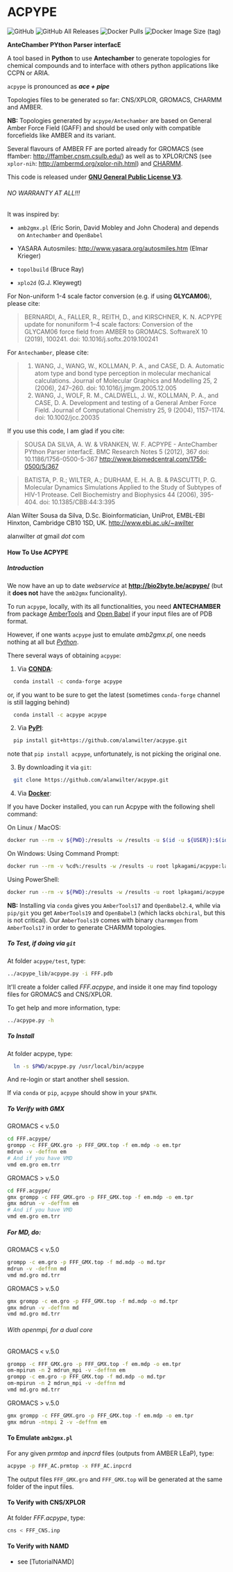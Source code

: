 # ACPYPE

![GitHub](https://img.shields.io/github/license/alanwilter/acpype?style=social)
![GitHub All Releases](https://img.shields.io/github/downloads/alanwilter/acpype/total?style=social)
![Docker Pulls](https://img.shields.io/docker/pulls/lpkagami/acpype?style=social&logo=docker)
![Docker Image Size (tag)](https://img.shields.io/docker/image-size/lpkagami/acpype/latest?style=social&logo=docker)

**AnteChamber PYthon Parser interfacE**

A tool based in **Python** to use **Antechamber** to generate topologies for chemical
compounds and to interface with others python applications like CCPN or ARIA.

`acpype` is pronounced as _**ace + pipe**_

Topologies files to be generated so far: CNS/XPLOR, GROMACS, CHARMM and AMBER.

**NB:** Topologies generated by `acpype/Antechamber` are based on General Amber Force
Field (GAFF) and should be used only with compatible forcefields like AMBER and
its variant.

Several flavours of AMBER FF are ported already for GROMACS (see ffamber:
http://ffamber.cnsm.csulb.edu/) as well as to XPLOR/CNS (see `xplor-nih`:
http://ambermd.org/xplor-nih.html) and [CHARMM](https://www.charmm.org/).

This code is released under **[GNU General Public License V3](https://www.gnu.org/licenses/gpl-3.0.en.html)**.

###### NO WARRANTY AT ALL!!!

It was inspired by:

- `amb2gmx.pl` (Eric Sorin, David Mobley and John Chodera)
  and depends on `Antechamber` and `OpenBabel`

- YASARA Autosmiles:
  http://www.yasara.org/autosmiles.htm (Elmar Krieger)

- `topolbuild` (Bruce Ray)

- `xplo2d` (G.J. Kleywegt)

For Non-uniform 1-4 scale factor conversion (e.g. if using **GLYCAM06**), please cite:

> BERNARDI, A., FALLER, R., REITH, D., and KIRSCHNER, K. N. ACPYPE update for
nonuniform 1–4 scale factors: Conversion of the GLYCAM06 force field from AMBER
to GROMACS. SoftwareX 10 (2019), 100241. doi: 10.1016/j.softx.2019.100241

For `Antechamber`, please cite:
> 1. WANG, J., WANG, W., KOLLMAN, P. A., and CASE, D. A. Automatic atom type and
     bond type perception in molecular mechanical calculations. Journal of Molecular
     Graphics and Modelling 25, 2 (2006), 247–260. doi: 10.1016/j.jmgm.2005.12.005
> 2. WANG, J., WOLF, R. M., CALDWELL, J. W., KOLLMAN, P. A., and CASE, D. A.
     Development and testing of a General Amber Force Field. Journal of Computational
     Chemistry 25, 9 (2004), 1157–1174. doi: 10.1002/jcc.20035

If you use this code, I am glad if you cite:

> SOUSA DA SILVA, A. W. & VRANKEN, W. F.
ACPYPE - AnteChamber PYthon Parser interfacE.
BMC Research Notes 5 (2012), 367 doi: 10.1186/1756-0500-5-367
http://www.biomedcentral.com/1756-0500/5/367

> BATISTA, P. R.; WILTER, A.; DURHAM, E. H. A. B. & PASCUTTI, P. G. Molecular
Dynamics Simulations Applied to the Study of Subtypes of HIV-1 Protease.
Cell Biochemistry and Biophysics 44 (2006), 395-404. doi: 10.1385/CBB:44:3:395

Alan Wilter Sousa da Silva, D.Sc.
Bioinformatician, UniProt, EMBL-EBI
Hinxton, Cambridge CB10 1SD, UK.
http://www.ebi.ac.uk/~awilter

alanwilter _at_ gmail _dot_ com

#### How To Use ACPYPE

##### Introduction

We now have an up to date *webservice* at **http://bio2byte.be/acpype/** (but it
**does not** have the `amb2gmx` funcionality).

To run `acpype`, locally, with its all functionalities, you need **ANTECHAMBER** from package
[AmberTools](http://ambermd.org/) and
[Open Babel](http://openbabel.org/wiki/Main_Page) if your input files are of PDB
format.

However, if one wants `acpype` just to emulate *amb2gmx.pl*, one needs nothing
at all but *[Python](http://www.python.org)*.

There several ways of obtaining `acpype`:

1) Via **[CONDA](https://anaconda.org/search?q=acpype)**:

```bash
  conda install -c conda-forge acpype
```

  or, if you want to be sure to get the latest (sometimes `conda-forge` channel is still lagging behind)

```bash
  conda install -c acpype acpype
```

2) Via **[PyPI](https://pypi.org/project/acpype/)**:

```bash
  pip install git+https://github.com/alanwilter/acpype.git
```

  note that `pip install acpype`, unfortunately, is not picking the original one.

3) By downloading it via `git`:

```bash
  git clone https://github.com/alanwilter/acpype.git
```
4) Via **[Docker](https://hub.docker.com/repository/docker/lpkagami/acpype/)**:

If you have Docker installed, you can run Acpype with the following shell command:

On Linux / MacOS:
```bash
docker run --rm -v ${PWD}:/results -w /results -u $(id -u ${USER}):$(id -g ${USER}) lpkagami/acpype:latest -i FFF.pdb
```
On Windows:
Using Command Prompt:
```bash
docker run --rm -v %cd%:/results -w /results -u root lpkagami/acpype:latest -i FFF.pdb
```
Using PowerShell:
```bash
docker run --rm -v ${PWD}:/results -w /results -u root lpkagami/acpype:latest -i FFF.pdb
```
**NB:** Installing via `conda` gives you `AmberTools17` and `OpenBabel2.4`, while
via `pip/git` you get `AmberTools19` and `OpenBabel3` (which lacks `obchiral`,
but this is not critical). Our `AmberTools19` comes with binary `charmmgen` from
`AmberTools17` in order to generate CHARMM topologies.

##### To Test, if doing via `git`

At folder `acpype/test`, type:

```bash
../acpype_lib/acpype.py -i FFF.pdb
```

It'll create a folder called *FFF.acpype*, and inside it one may find topology
files for GROMACS and CNS/XPLOR.

To get help and more information, type:

```bash
../acpype.py -h
```

##### To Install

At folder acpype, type:

```bash
  ln -s $PWD/acpype.py /usr/local/bin/acpype
```

And re-login or start another shell session.

If via `conda` or `pip`, `acpype` should show in your `$PATH`.

##### To Verify with GMX
GROMACS < v.5.0

```bash
cd FFF.acpype/
grompp -c FFF_GMX.gro -p FFF_GMX.top -f em.mdp -o em.tpr
mdrun -v -deffnm em
# And if you have VMD
vmd em.gro em.trr
```

GROMACS > v.5.0

```bash
cd FFF.acpype/
gmx grompp -c FFF_GMX.gro -p FFF_GMX.top -f em.mdp -o em.tpr
gmx mdrun -v -deffnm em
# And if you have VMD
vmd em.gro em.trr
```

##### For MD, do:
GROMACS < v.5.0

```bash
grompp -c em.gro -p FFF_GMX.top -f md.mdp -o md.tpr
mdrun -v -deffnm md
vmd md.gro md.trr
```

GROMACS > v.5.0

```bash
gmx grompp -c em.gro -p FFF_GMX.top -f md.mdp -o md.tpr
gmx mdrun -v -deffnm md
vmd md.gro md.trr
```

###### With openmpi, for a dual core
GROMACS < v.5.0

```bash
grompp -c FFF_GMX.gro -p FFF_GMX.top -f em.mdp -o em.tpr
om-mpirun -n 2 mdrun_mpi -v -deffnm em
grompp -c em.gro -p FFF_GMX.top -f md.mdp -o md.tpr
om-mpirun -n 2 mdrun_mpi -v -deffnm md
vmd md.gro md.trr
```

GROMACS > v.5.0

```bash
gmx grompp -c FFF_GMX.gro -p FFF_GMX.top -f em.mdp -o em.tpr
gmx mdrun -ntmpi 2 -v -deffnm em
```

#### To Emulate `amb2gmx.pl`

For any given *prmtop* and *inpcrd* files (outputs from AMBER LEaP), type:

```bash
acpype -p FFF_AC.prmtop -x FFF_AC.inpcrd
```

The output files `FFF_GMX.gro` and `FFF_GMX.top` will be generated at the same
folder of the input files.

#### To Verify with CNS/XPLOR
At folder *FFF.acpype*, type:

```bash
cns < FFF_CNS.inp
```

#### To Verify with NAMD

  * see [TutorialNAMD]
